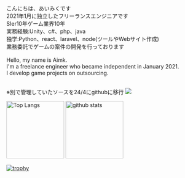 こんにちは、あいみくです<br />
2021年1月に独立したフリーランスエンジニアです<br />
SIer10年ゲーム業界10年<br />
実務経験:Unity、c#、php、java<br />
独学:Python、react、laravel、node(ツールやWebサイト作成)<br />
業務委託でゲームの案件の開発を行っております<br /><br />
Hello, my name is Aimk.<br />
I'm a freelance engineer who became independent in January 2021.<br />
I develop game projects on outsourcing.<br /><br />

※別で管理していたソースを24/4にgithubに移行
![](https://github-profile-summary-cards.vercel.app/api/cards/profile-details?username=aimkbiz&theme=2077)

<p align="left"> 
  <img alt="Top Langs" height="150px" src="https://github-readme-stats.vercel.app/api/top-langs/?username=aimkbiz&layout=compact&show_icons=true" />
  <img alt="github stats" height="150px" src="https://github-readme-stats.vercel.app/api?username=aimkbiz&theme=onedark&show_icons=ture" />
</p>

[![trophy](https://github-profile-trophy.vercel.app/?username=aimkbiz)](https://github.com/ryo-ma/github-profile-trophy)

<!--
**aimkbiz/aimkbiz** is a ✨ _special_ ✨ repository because its `README.md` (this file) appears on your GitHub profile.

Here are some ideas to get you started:

- 🔭 I’m currently working on ...
- 🌱 I’m currently learning ...
- 👯 I’m looking to collaborate on ...
- 🤔 I’m looking for help with ...
- 💬 Ask me about ...
- 📫 How to reach me: ...
- 😄 Pronouns: ...
- ⚡ Fun fact: ...
-->
